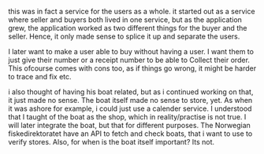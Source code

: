 this was in fact a service for the users as a whole. 
it started out as a service where seller and buyers 
both lived in one service, but as the application grew,
the application worked as two different things for the 
buyer and the seller. Hence, it only made sense to splice 
it up and separate the users.

I later want to make a user able to buy without having a user.
I want them to just give their number or a receipt number to be able to
Collect their order. This ofcourse comes with cons too, as if things 
go wrong, it might be harder to trace and fix etc.

i also thought of having his boat related, but as i continued working 
on that, it just made no sense. The boat itself made no sense to store, yet.
As when it was ashore for example, i could just use a calender service. 
I understood that I taught of the boat as the shop, which in reality/practise
is not true. I will later integrate the boat, but that for different purposes. 
The Norwegian fiskedirektoratet have an API to fetch and check boats, that i 
want to use to verify stores. Also, for when is the boat itself important?
Its not.

